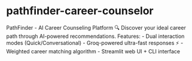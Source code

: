 # pathfinder-career-counselor
PathFinder - AI Career Counseling Platform 🔍 Discover your ideal career path through AI-powered recommendations. Features: - Dual interaction modes (Quick/Conversational) - Groq-powered ultra-fast responses ⚡ - Weighted career matching algorithm - Streamlit web UI + CLI interface
